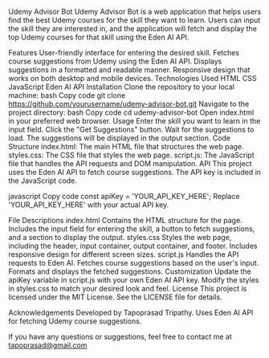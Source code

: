 Udemy Advisor Bot
Udemy Advisor Bot is a web application that helps users find the best Udemy courses for the skill they want to learn. Users can input the skill they are interested in, and the application will fetch and display the top Udemy courses for that skill using the Eden AI API.

Features
User-friendly interface for entering the desired skill.
Fetches course suggestions from Udemy using the Eden AI API.
Displays suggestions in a formatted and readable manner.
Responsive design that works on both desktop and mobile devices.
Technologies Used
HTML
CSS
JavaScript
Eden AI API
Installation
Clone the repository to your local machine:
bash
Copy code
git clone https://github.com/yourusername/udemy-advisor-bot.git
Navigate to the project directory:
bash
Copy code
cd udemy-advisor-bot
Open index.html in your preferred web browser.
Usage
Enter the skill you want to learn in the input field.
Click the "Get Suggestions" button.
Wait for the suggestions to load. The suggestions will be displayed in the output section.
Code Structure
index.html: The main HTML file that structures the web page.
styles.css: The CSS file that styles the web page.
script.js: The JavaScript file that handles the API requests and DOM manipulation.
API
This project uses the Eden AI API to fetch course suggestions. The API key is included in the JavaScript code.

javascript
Copy code
const apiKey = 'YOUR_API_KEY_HERE';
Replace 'YOUR_API_KEY_HERE' with your actual API key.

File Descriptions
index.html
Contains the HTML structure for the page.
Includes the input field for entering the skill, a button to fetch suggestions, and a section to display the output.
styles.css
Styles the web page, including the header, input container, output container, and footer.
Includes responsive design for different screen sizes.
script.js
Handles the API requests to Eden AI.
Fetches course suggestions based on the user's input.
Formats and displays the fetched suggestions.
Customization
Update the apiKey variable in script.js with your own Eden AI API key.
Modify the styles in styles.css to match your desired look and feel.
License
This project is licensed under the MIT License. See the LICENSE file for details.

Acknowledgements
Developed by Tapoprasad Tripathy.
Uses Eden AI API for fetching Udemy course suggestions.

If you have any questions or suggestions, feel free to contact me at tapoprasad@gmail.com

